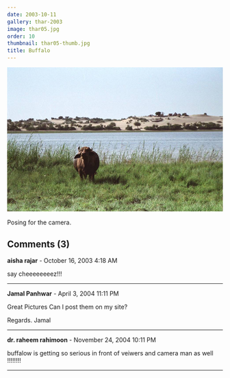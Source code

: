 ```yaml
---
date: 2003-10-11
gallery: thar-2003
image: thar05.jpg
order: 10
thumbnail: thar05-thumb.jpg
title: Buffalo
---
```


![Buffalo](./thar05.jpg)

Posing for the camera.

<div id="comments">

## Comments (3)

**aisha rajar** - October 16, 2003  4:18 AM

say cheeeeeeeez!!!

---

**Jamal Panhwar** - April  3, 2004 11:11 PM

Great Pictures Can I post them on my site?

Regards.
Jamal

---

**dr. raheem rahimoon** - November 24, 2004 10:11 PM

buffalow is getting so serious in front of veiwers and camera man as well !!!!!!!!

---

</div>